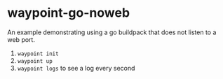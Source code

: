 # waypoint-go-noweb

An example demonstrating using a go buildpack that does not listen to a web port.

1. `waypoint init`
1. `waypoint up`
1. `waypoint logs` to see a log every second